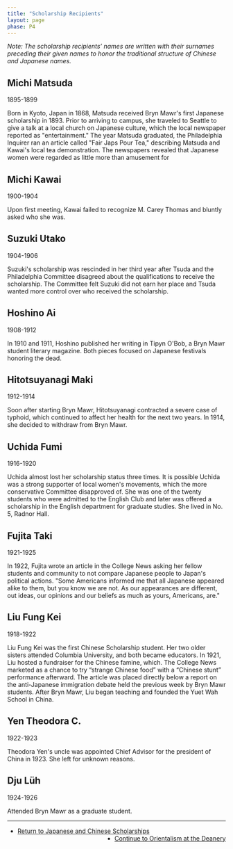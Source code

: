 ```yaml
---
title: "Scholarship Recipients"
layout: page
phase: P4
---
```


*Note: The scholarship recipients’ names are written with their surnames preceding their given names to honor the traditional structure of Chinese and Japanese names.*


## Michi Matsuda 
1895-1899

Born in Kyoto, Japan in 1868, Matsuda received Bryn Mawr's first Japanese scholarship in 1893. Prior to arriving to campus, she traveled to Seattle to give a talk at a local church on Japanese culture, which the local newspaper reported as "entertainment." The year Matsuda graduated, the Philadelphia Inquirer ran an article called "Fair Japs Pour Tea," describing Matsuda and Kawai's local tea demonstration. The newspapers revealed that Japanese women were regarded as little more than amusement for

## Michi Kawai​
1900-1904​

Upon first meeting, Kawai failed to recognize M. Carey Thomas and bluntly asked who she was. ​

## Suzuki Utako​
1904-1906​

Suzuki's scholarship was rescinded in her third year after Tsuda and the Philadelphia Committee disagreed about the qualifications to receive the scholarship. The Committee felt Suzuki did not earn her place and Tsuda wanted more control over who received the scholarship.

## Hoshino Ai​
1908-1912​

In 1910 and 1911, Hoshino published her writing in Tipyn O'Bob, a Bryn Mawr student literary magazine. Both pieces focused on Japanese festivals honoring the dead.

## Hitotsuyanagi Maki ​
1912-1914​

Soon after starting Bryn Mawr, Hitotsuyanagi contracted a severe case of typhoid, which continued to affect her health for the next two years. In 1914, she decided to withdraw from Bryn Mawr. 

## Uchida Fumi​
1916-1920​

Uchida almost lost her scholarship status three times. It is possible Uchida was a strong supporter of local women's movements, which the more conservative Committee disapproved of. She was one of the twenty students who were admitted to the English Club and later was offered a scholarship in the English department for graduate studies. She lived in No. 5, Radnor Hall. 

## Fujita Taki​
1921-1925​

In 1922, Fujita wrote an article in the College News asking her fellow students and community to not compare Japanese people to Japan's political actions. "Some Americans informed me that all Japanese appeared alike to them, but you know we are not. As our appearances are different, out ideas, our opinions and our beliefs as much as yours, Americans, are."

## Liu Fung Kei​
1918-1922​

Liu Fung Kei was the first Chinese Scholarship student. Her two older sisters attended Columbia University, and both became educators. In 1921, Liu hosted a fundraiser for the Chinese famine, which. The College News marketed as a chance to try “strange Chinese food” with a “Chinese stunt” performance afterward. The article was placed directly below a report on the anti-Japanese immigration debate held the previous week by Bryn Mawr students. After Bryn Mawr, Liu began teaching and founded the Yuet Wah School in China.  

## Yen Theodora C. ​
1922-1923​

Theodora Yen's uncle was appointed Chief Advisor for the president of China in 1923. She left for unknown reasons. 

## Dju Lüh ​
1924-1926​

Attended Bryn Mawr as a graduate student. 

---

<ul class="bottom-nav">
<li style="float:left;"><a href="{{ '/current/disoriented/japanese-chinese-scholarships/' | relative_url}}">Return to Japanese and Chinese Scholarships</a></li>

<li style="float:right;"><a href="{{ '/current/disoriented/orientalism-at-deanery/' | relative_url}}">Continue to Orientalism at the Deanery</a></li>
</ul>
